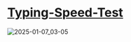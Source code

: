 # [Typing-Speed-Test](https://muhammad95959.github.io/Typing-Speed-Test)
![2025-01-07_03-05](https://github.com/user-attachments/assets/923b135d-57a0-43e9-b408-548a7f54de09)

